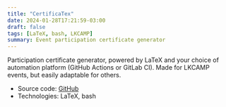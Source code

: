 ```yaml
---
title: "CertificaTex"
date: 2024-01-28T17:21:59-03:00
draft: false
tags: [LaTeX, bash, LKCAMP]
summary: Event participation certificate generator
---
```


Participation certificate generator, powered by LaTeX and your choice of automation platform (GitHub Actions or GitLab CI). Made for LKCAMP events, but easily adaptable for others.

- Source code: [GitHub](https://github.com/pesader/certificatex)
- Technologies: LaTeX, bash
